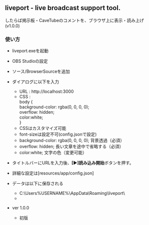 ## liveport  - live broadcast support tool.
したらば掲示板・CaveTubeのコメントを、ブラウザ上に表示・読み上げ(v1.0.0)
### 使い方
* liveport.exeを起動
* OBS Studioの設定
* ソース/BrowserSourceを追加
* ダイアログに以下を入力
  * URL : http://localhost:3000
  * CSS :  
  body {  
    background-color: rgba(0, 0, 0, 0);  
    overflow: hidden;  
    color:white;  
    }
  * CSSはカスタマイズ可能
  * font-sizeは設定不可(config.jsonで設定)
  * background-color: rgba(0, 0, 0, 0); 背景透過（必須）
  * overflow: hidden; 長い文章を途中で省略する（必須）
  * color:white; 文字の色（変更可能）
* タイトルバーにURLを入力後、**[▶]読み込み開始**ボタンを押す。
* 詳細な設定は[resources/app/config.json]

* データは以下に保存される
  * C:\Users\%USERNAME%\AppData\Roaming\liveport\
  * 

* ver 1.0.0
  * 初版
